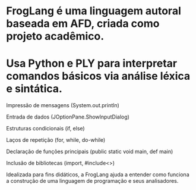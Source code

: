 # FrogLang é uma linguagem autoral baseada em AFD, criada como projeto acadêmico.
# Usa Python e PLY para interpretar comandos básicos via análise léxica e sintática.

Impressão de mensagens (System.out.println)

Entrada de dados (JOptionPane.ShowInputDialog)

Estruturas condicionais (if, else)

Laços de repetição (for, while, do-while)

Declaração de funções principais (public static void main, def main)

Inclusão de bibliotecas (import, #include<>)

Idealizada para fins didáticos, a FrogLang ajuda a entender como funciona a construção de uma linguagem de programação e seus analisadores.
